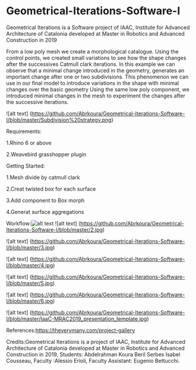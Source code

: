 # Geometrical-Iterations-Software-I
Geometrical Iterations is a Software project of IAAC, Institute for Advanced Architecture of Catalonia developed at Master in Robotics and Advanced Construction in 2019

From a low poly mesh we create a morphological catalogue. Using the control points, we created small variations to see how the shape changes after the successives Catmull clark iterations.
In this example we can observe that a minimal change introduced in the geometry, generates an important change after one or two subdivisions. 
This phenomenon we can use in our final model to introduce variations in the shape with minimal changes over the basic geometry
Using the same low poly component, we introduced minimal changes in the mesh to experiment the changes after the successive iterations.

![alt text] (https://github.com/Abrkoura/Geometrical-Iterations-Software-I/blob/master/Subdivision%20strategy.png)

Requirements: 

1.Rhino 6 or above

2.Weavebird grasshopper plugin

Getting Started: 

1.Mesh divide by catmull clark

2.Creat twisted box for each surface

3.Add component to Box morph

4.Generat surface aggregations

Workflow:![alt text](https://github.com/Abrkoura/Geometrical-Iterations-Software-I/blob/master/1.jpg)
![alt text] (https://github.com/Abrkoura/Geometrical-Iterations-Software-I/blob/master/2.jpg)

![alt text] (https://github.com/Abrkoura/Geometrical-Iterations-Software-I/blob/master/3.jpg)

![alt text] (https://github.com/Abrkoura/Geometrical-Iterations-Software-I/blob/master/4.jpg)

![alt text] (https://github.com/Abrkoura/Geometrical-Iterations-Software-I/blob/master/5.jpg)

![alt text] (https://github.com/Abrkoura/Geometrical-Iterations-Software-I/blob/master/6.jpg)

![alt text] (https://github.com/Abrkoura/Geometrical-Iterations-Software-I/blob/master/IaaC-MRAC2019_presentation_template.jpg)

References:https://theverymany.com/project-gallery




Credits:Geometrical Iterations is a project of IAAC, Institute for Advanced Architecture of Catalonia developed at Master in Robotics and Advanced Construction in 2019, Students: Abdelrahman Koura Beril Serbes Isabel Cousseau, Faculty :Alessio Erioli, Faculty Assistant: Eugenio Bettucchi.
